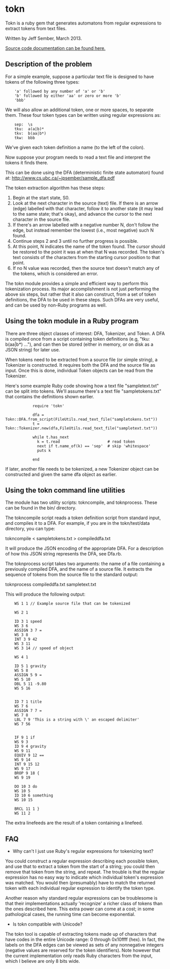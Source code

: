 tokn
=======
Tokn is a ruby gem that generates automatons from regular expressions to extract tokens from text files.

Written by Jeff Sember, March 2013.

[Source code documentation can be found here.](http://rubydoc.info/gems/tokn/frames)


Description of the problem
------

For a simple example, suppose a particular text file is designed to have
tokens of the following three types:

		'a' followed by any number of 'a' or 'b'
		'b' followed by either 'aa' or zero or more 'b'
		'bbb'

We will also allow an additional token, one or more spaces, to separate them.
These four token types can be written using regular expressions as:

		sep:  \s
		tku:  a(a|b)*
		tkv:  b(aa|b*)
		tkw:  bbb

We've given each token definition a name (to the left of the colon).

Now suppose your program needs to read a text file and interpret the tokens it
finds there.

This can be done using the DFA (deterministic finite state automaton) found at: <http://www.cs.ubc.ca/~jpsember/sample_dfa.pdf>


The token extraction algorithm has these steps:

1. Begin at the start state, S0.
1. Look at the next character in the source (text) file.  If there is an arrow (edge) labelled with that character, follow it to another state (it may lead to the same state; that's okay), and advance the cursor to the next character in the source file.
1.  If there's an arrow labelled with a negative number N, don't follow the edge, but instead remember the lowest (i.e., most negative) such N found.
1.  Continue steps 2 and 3 until no further progress is possible.
1.  At this point, N indicates the name of the token found.  The cursor should be restored to the point it was at when that N was recorded.  The token's text consists of the characters from the starting cursor position to that point.
1.  If no N value was recorded, then the source text doesn't match any of the tokens, which is considered an error.


The tokn module provides a simple and efficient way to perform this tokenization process.
Its major accomplishment is not just performing the above six steps, but rather that
it also can construct, from a set of token definitions, the DFA to be used in these steps.
Such DFAs are very useful, and can be used by non-Ruby programs as well.


Using the tokn module in a Ruby program
------

There are three object classes of interest: DFA, Tokenizer, and Token.  A DFA is
compiled once from a script containing token definitions (e.g, "tku:  b(aa|b*) ..."),
and can then be stored (either in memory, or on disk as a JSON string) for later use.

When tokens need to be extracted from a source file (or simple string), a Tokenizer is
constructed.  It requires both the DFA and the source file as input.  Once this is done,
individual Token objects can be read from the Tokenizer.

Here's some example Ruby code showing how a text file "sampletext.txt" can be split into
tokens.  We'll assume there's a text file "sampletokens.txt" that contains the
definitions shown earlier.

				require 'tokn'

				dfa = Tokn::DFA.from_script(FileUtils.read_text_file("sampletokens.txt"))
				t = Tokn::Tokenizer.new(dfa,FileUtils.read_text_file("sampletext.txt"))

				while t.has_next
				  k = t.read                     # read token
				  next if t.name_of(k) == 'sep'  # skip 'whitespace'
				  puts k

				end

If later, another file needs to be tokenized, a new Tokenizer object can be
constructed and given the same dfa object as earlier.


Using the tokn command line utilities
------

The module has two utility scripts: tokncompile, and toknprocess.  These can be
found in the bin/ directory.

The tokncompile script reads a token definition script from standard input, and
compiles it to a DFA.  For example, if you are in the tokn/test/data directory, you can
type:

  tokncompile < sampletokens.txt > compileddfa.txt

It will produce the JSON encoding of the appropriate DFA.  For a description of how
this JSON string represents the DFA, see Dfa.rb.

The toknprocess script takes two arguments: the name of a file containing a
previously compiled DFA, and the name of a source file.  It extracts the sequence
of tokens from the source file to the standard output:

  toknprocess compileddfa.txt sampletext.txt

This will produce the following output:

		WS 1 1 // Example source file that can be tokenized

		WS 2 1

		ID 3 1 speed
		WS 3 6
		ASSIGN 3 7 =
		WS 3 8
		INT 3 9 42
		WS 3 11
		WS 3 14 // speed of object

		WS 4 1

		ID 5 1 gravity
		WS 5 8
		ASSIGN 5 9 =
		WS 5 10
		DBL 5 11 -9.80
		WS 5 16


		ID 7 1 title
		WS 7 6
		ASSIGN 7 7 =
		WS 7 8
		LBL 7 9 'This is a string with \' an escaped delimiter'
		WS 7 56


		IF 9 1 if
		WS 9 3
		ID 9 4 gravity
		WS 9 11
		EQUIV 9 12 ==
		WS 9 14
		INT 9 15 12
		WS 9 17
		BROP 9 18 {
		WS 9 19

		DO 10 3 do
		WS 10 5
		ID 10 6 something
		WS 10 15

		BRCL 11 1 }
		WS 11 2

The extra linefeeds are the result of a token containing a linefeed.


FAQ
--------

* Why can't I just use Ruby's regular expressions for tokenizing text?

You could construct a regular expression describing each possible token, and use that
to extract a token from the start of a string; you could then remove that token from the
string, and repeat.  The trouble is that the regular expression has no easy way to indicate
which individual token's expression was matched.  You would then (presumably) have to match
the returned token with each individual regular expression to identify the token type.

Another reason why standard regular expressions can be troublesome is that their
implementations actually 'recognize' a richer class of tokens than the ones described
here.  This extra power can come at a cost; in some pathological cases, the running time
can become exponential.

* Is tokn compatible with Unicode?

The tokn tool is capable of extracting tokens made up of characters that have
codes in the entire Unicode range: 0 through 0x10ffff (hex).  In fact, the labels
on the DFA edges can be viewed as sets of any nonnegative integers (negative
values are reserved for the token identifiers).  Note however that the current implementation
only reads Ruby characters from the input, which I believe are only 8 bits wide.


